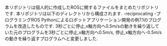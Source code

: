 本リポジトリは個人的に作成したROSに関するファイルをまとめたリポジトリです.
本リポジトリは以下のディレクトリから構成されます.
-reciprocating
 -プログラミングROS Pythonによるロボットアプリケーション開発の例7.1のプログラムを改造したものです.
  3秒ごとに停止,x軸方向へ0.5m/sの動きを繰り返していた元のプログラムを3秒ごとに停止,x軸方向へ0.5m/s, 停止,x軸方向へ-0.5m/sの動きを繰り返すプログラムへと変更しました.

